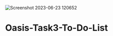 ![Screenshot 2023-06-23 120652](https://github.com/nitinbind/Oasis-Task3-To-Do-List/assets/109801029/178dd824-4aa5-4691-b10b-d5527093dc9a)
# Oasis-Task3-To-Do-List
